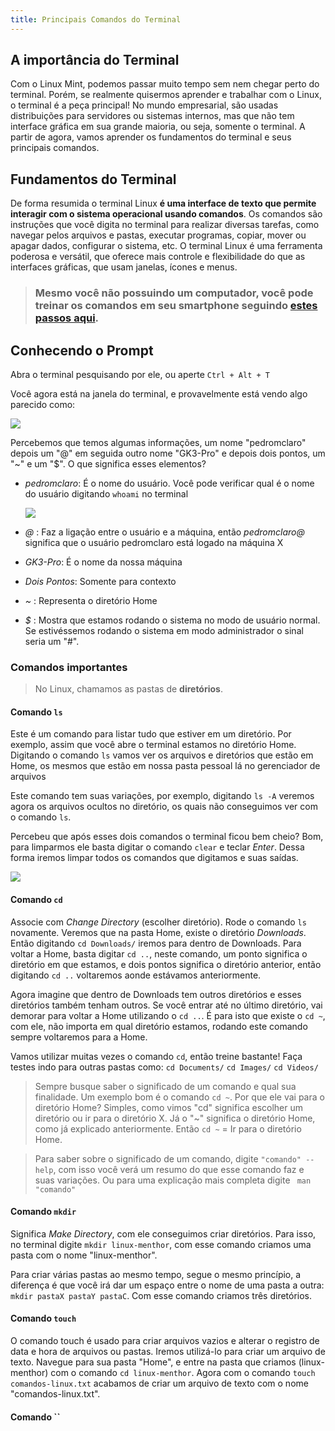 ```yaml
---
title: Principais Comandos do Terminal
---
```


## A importância do Terminal

Com o Linux Mint, podemos passar muito tempo sem nem chegar perto do terminal. Porém, se realmente quisermos aprender e trabalhar com o Linux, o terminal é a peça principal! No mundo empresarial, são usadas distribuições para servidores ou sistemas internos, mas que não tem interface gráfica em sua grande maioria, ou seja, somente o terminal. A partir de agora, vamos aprender os fundamentos do terminal e seus principais comandos.

## Fundamentos do Terminal

De forma resumida o terminal Linux __é uma interface de texto que permite interagir com o sistema operacional usando comandos__. Os comandos são instruções que você digita no terminal para realizar diversas tarefas, como navegar pelos arquivos e pastas, executar programas, copiar, mover ou apagar dados, configurar o sistema, etc. O terminal Linux é uma ferramenta poderosa e versátil, que oferece mais controle e flexibilidade do que as interfaces gráficas, que usam janelas, ícones e menus.

> ### Mesmo você não possuindo um computador, você pode treinar os comandos em seu smartphone seguindo [estes passos aqui](#).

## Conhecendo o Prompt

Abra o terminal pesquisando por ele, ou aperte `Ctrl + Alt + T`

Você agora está na janela do terminal, e provavelmente está vendo algo parecido como:

![](https://i.ibb.co/dtkPpwm/terminal-prompt.gif)

Percebemos que temos algumas informações, um nome "pedromclaro" depois um "@" em seguida outro nome "GK3-Pro" e depois dois pontos, um "~" e um "$". O que significa esses elementos?

- _pedromclaro_: É o nome do usuário. Você pode verificar qual é o nome do usuário digitando `whoami` no terminal
  
  ![](https://i.ibb.co/4SttX5N/whoami.gif)

- _@_ : Faz a ligação entre o usuário e a máquina, então _pedromclaro@_ significa que o usuário pedromclaro está logado na máquina X

- _GK3-Pro_: É o nome da nossa máquina

- _Dois Pontos_: Somente para contexto

- _~_ : Representa o diretório Home

- _$_ : Mostra que estamos rodando o sistema no modo de usuário normal. Se estivéssemos rodando o sistema em modo administrador o sinal seria um "#".

### Comandos importantes

> No Linux, chamamos as pastas de __diretórios__.

#### Comando `ls`

Este é um comando para listar tudo que estiver em um diretório. Por exemplo, assim que você abre o terminal estamos no diretório Home. Digitando o comando `ls` vamos ver os arquivos e diretórios que estão em Home, os mesmos que estão em nossa pasta pessoal lá no gerenciador de arquivos

Este comando tem suas variações, por exemplo, digitando `ls -A` veremos agora os arquivos ocultos no diretório, os quais não conseguimos ver com o comando `ls`.

Percebeu que após esses dois comandos o terminal ficou bem cheio? Bom, para limparmos ele basta digitar o comando `clear` e teclar _Enter_. Dessa forma iremos limpar todos os comandos que digitamos e suas saídas.

![](https://menthor-content.s3.sa-east-1.amazonaws.com/061b65e1-5313-41b5-8965-560a679ef69c)



#### Comando `cd`

Associe com _Change Directory_ (escolher diretório). Rode o comando `ls` novamente. Veremos que na pasta Home, existe o diretório _Downloads_. Então digitando `cd Downloads/` iremos para dentro de Downloads. Para voltar a Home, basta digitar `cd ..`, neste comando, um ponto significa o diretório em que estamos, e dois pontos significa o diretório anterior, então digitando `cd ..` voltaremos aonde estávamos anteriormente. 



Agora imagine que dentro de Downloads tem outros diretórios e esses diretórios também tenham outros. Se você entrar até no último diretório, vai demorar para voltar a Home utilizando o `cd ..`. É para isto que existe o `cd ~`, com ele, não importa em qual diretório estamos, rodando este comando sempre voltaremos para a Home.

Vamos utilizar muitas vezes o comando `cd`, então treine bastante! Faça testes indo para outras pastas como: `cd Documents/` `cd Images/` `cd Videos/`

> Sempre busque saber o significado de um comando e qual sua finalidade. Um exemplo bom é o comando `cd ~`. Por que ele vai para o diretório Home? Simples, como vimos "cd" significa escolher um diretório ou ir para o diretório X. Já o "~" significa o diretório Home, como já explicado anteriormente. Então `cd ~` = Ir para o diretório Home.

> Para saber sobre o significado de um comando, digite `"comando" --help`, com isso você verá um resumo do que esse comando faz e suas variações. Ou para uma explicação mais completa digite ` man "comando"`

#### Comando `mkdir`

Significa _Make Directory_, com ele conseguimos criar diretórios. Para isso, no terminal digite `mkdir linux-menthor`, com esse comando criamos uma pasta com o nome "linux-menthor".

Para criar várias pastas ao mesmo tempo, segue o mesmo princípio, a diferença é que você irá dar um espaço entre o nome de uma pasta a outra: `mkdir pastaX pastaY pastaC`. Com esse comando criamos três diretórios.

#### Comando `touch`

O comando touch é usado para criar arquivos vazios e alterar o registro de data e hora de arquivos ou pastas. Iremos utilizá-lo para criar um arquivo de texto. Navegue para sua pasta "Home", e entre na pasta que criamos (linux-menthor) com o comando `cd linux-menthor`. Agora com o comando `touch comandos-linux.txt` acabamos de criar um arquivo de texto com o nome "comandos-linux.txt".

#### Comando ``
